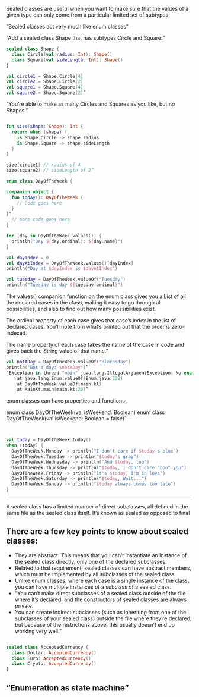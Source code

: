 
Sealed classes are useful when you want to make sure that the values of a given type can only come from a particular limited set of subtypes

“Sealed classes act very much like enum classes”

“Add a sealed class Shape that has subtypes Circle and Square:”

```kotlin
sealed class Shape {
  class Circle(val radius: Int): Shape()
  class Square(val sideLength: Int): Shape()
}

val circle1 = Shape.Circle(4)
val circle2 = Shape.Circle(2)
val square1 = Shape.Square(4)
val square2 = Shape.Square(2)”
```

“You’re able to make as many Circles and Squares as you like, but no Shapes.”
```kotlin

fun size(shape: Shape): Int {
  return when (shape) {
    is Shape.Circle -> shape.radius
    is Shape.Square -> shape.sideLength
  }
}

size(circle1) // radius of 4
size(square2) // sideLength of 2”

```


```kotlin
enum class DayOfTheWeek {

companion object {
  fun today(): DayOfTheWeek {
    // Code goes here
  }
}”
  // more code goes here
}

for (day in DayOfTheWeek.values()) {
  println("Day ${day.ordinal}: ${day.name}")
}

val dayIndex = 0
val dayAtIndex = DayOfTheWeek.values()[dayIndex]
println("Day at $dayIndex is $dayAtIndex")

val tuesday = DayOfTheWeek.valueOf("Tuesday")
println("Tuesday is day ${tuesday.ordinal}")
```


The  values() companion function on the enum class gives you a List of all the declared cases in the class, making it easy to go through all possibilities, and also to find out how many possibilities exist.

The ordinal property of each case gives that case’s index in the list of declared cases. You’ll note from what’s printed out that the order is zero-indexed.

The name property of each case takes the name of the case in code and gives back the String value of that name.”

```kotlin
val notADay = DayOfTheWeek.valueOf("Blernsday")
println("Not a day: $notADay")”
“Exception in thread "main" java.lang.IllegalArgumentException: No enum constant DayOfTheWeek.Blernsday
    at java.lang.Enum.valueOf(Enum.java:238)
    at DayOfTheWeek.valueOf(main.kt)
    at MainKt.main(main.kt:23)”
```


enum classes can have properties and functions

enum class DayOfTheWeek(val isWeekend: Boolean)
enum class DayOfTheWeek(val isWeekend: Boolean = false)`


```kotlin


val today = DayOfTheWeek.today()
when (today) {
  DayOfTheWeek.Monday -> println("I don't care if $today's blue")
  DayOfTheWeek.Tuesday -> println("$today's gray")
  DayOfTheWeek.Wednesday -> println("And $today, too")
  DayOfTheWeek.Thursday -> println("$today, I don't care 'bout you")
  DayOfTheWeek.Friday -> println("It's $today, I'm in love")
  DayOfTheWeek.Saturday -> println("$today, Wait...")
  DayOfTheWeek.Sunday -> println("$today always comes too late")
}
```


----

 A sealed class has a limited number of direct subclasses, all defined in the same file as the sealed class itself. It’s known as sealed as opposed to final


## There are a few key points to know about sealed classes:

- They are abstract. This means that you can’t instantiate an instance of the sealed class directly, only one of the declared subclasses.
- Related to that requirement, sealed classes can have abstract members, which must be implemented by all subclasses of the sealed class.
- Unlike enum classes, where each case is a single instance of the class, you can have multiple instances of a subclass of a sealed class.
- “You can’t make direct subclasses of a sealed class outside of the file where it’s declared, and the constructors of sealed classes are always private.
- You can create indirect subclasses (such as inheriting from one of the subclasses of your sealed class) outside the file where they’re declared, but because of the restrictions above, this usually doesn’t end up working very well.”

```kotlin

sealed class AcceptedCurrency {
  class Dollar: AcceptedCurrency()
  class Euro: AcceptedCurrency()
  class Crypto: AcceptedCurrency()
}

```


## “Enumeration as state machine”
